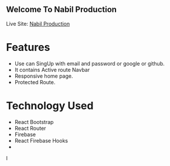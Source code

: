 
## Welcome To Nabil Production

Live Site: [Nabil Production](https://nabil-production.web.app)

# Features 

* Use can SingUp with email and password or google or github.
* It contains Active route Navbar
* Responsive home page.
* Protected Route.


# Technology Used

* React Bootstrap
* React Router
* Firebase
* React Firebase Hooks
* 


I